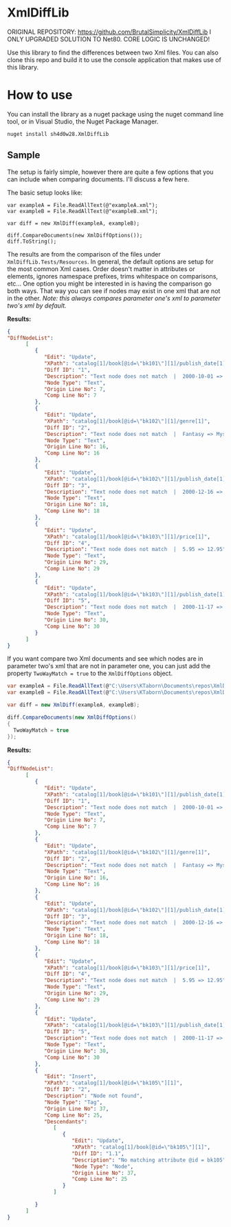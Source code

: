 # XmlDiffLib

ORIGINAL REPOSITORY: https://github.com/BrutalSimplicity/XmlDiffLib
I ONLY UPGRADED SOLUTION TO Net80. CORE LOGIC IS UNCHANGED!

Use this library to find the differences between two Xml files. You can also clone this repo and build it to use the console application that makes use of this library.

# How to use

You can install the library as a nuget package using the nuget command line tool, or in Visual Studio, the Nuget Package Manager.

```
nuget install sh4d0w28.XmlDiffLib
```

## Sample

The setup is fairly simple, however there are quite a few options that you can include when comparing documents. I'll discuss a few here.

The basic setup looks like:

```
var exampleA = File.ReadAllText(@"exampleA.xml");
var exampleB = File.ReadAllText(@"exampleB.xml");

var diff = new XmlDiff(exampleA, exampleB);

diff.CompareDocuments(new XmlDiffOptions());
diff.ToString();
```

The results are from the comparison of the files under `XmlDiffLib.Tests/Resources`. In general, the default options are setup for the most common Xml cases. Order doesn't matter in attributes or elements, ignores namespace prefixes, trims whitespace on comparisons, etc... One option you might be interested in is having the comparison go both ways. That way you can see if nodes may exist in one xml that are not in the other. *Note: this always compares parameter one's xml to parameter two's xml by default.*

**Results:**

```json
{
"DiffNodeList": 
      [
         {
            "Edit": "Update",
            "XPath": "catalog[1]/book[@id=\"bk101\"][1]/publish_date[1]",
            "Diff ID": "1",
            "Description": "Text node does not match  |  2000-10-01 => 2015-10-12",
            "Node Type": "Text",
            "Origin Line No": 7,
            "Comp Line No": 7
         },
         {
            "Edit": "Update",
            "XPath": "catalog[1]/book[@id=\"bk102\"][1]/genre[1]",
            "Diff ID": "2",
            "Description": "Text node does not match  |  Fantasy => Mystery",
            "Node Type": "Text",
            "Origin Line No": 16,
            "Comp Line No": 16
         },
         {
            "Edit": "Update",
            "XPath": "catalog[1]/book[@id=\"bk102\"][1]/publish_date[1]",
            "Diff ID": "3",
            "Description": "Text node does not match  |  2000-12-16 => 2016-02-16",
            "Node Type": "Text",
            "Origin Line No": 18,
            "Comp Line No": 18
         },
         {
            "Edit": "Update",
            "XPath": "catalog[1]/book[@id=\"bk103\"][1]/price[1]",
            "Diff ID": "4",
            "Description": "Text node does not match  |  5.95 => 12.95",
            "Node Type": "Text",
            "Origin Line No": 29,
            "Comp Line No": 29
         },
         {
            "Edit": "Update",
            "XPath": "catalog[1]/book[@id=\"bk103\"][1]/publish_date[1]",
            "Diff ID": "5",
            "Description": "Text node does not match  |  2000-11-17 => 2016-08-17",
            "Node Type": "Text",
            "Origin Line No": 30,
            "Comp Line No": 30
         }
      ]
}
```

If you want compare two Xml documents and see which nodes are in parameter two's xml that are not in parameter one, you can just add the property `TwoWayMatch = true` to the `XmlDiffOptions` object.

```csharp
var exampleA = File.ReadAllText(@"C:\Users\KTaborn\Documents\repos\XmlDiffLib\XmlDiffLib.Tests\Resources\exampleA.xml");
var exampleB = File.ReadAllText(@"C:\Users\KTaborn\Documents\repos\XmlDiffLib\XmlDiffLib.Tests\Resources\exampleB.xml");

var diff = new XmlDiff(exampleA, exampleB);

diff.CompareDocuments(new XmlDiffOptions()
{
  TwoWayMatch = true
});

```

**Results:**

```json
{
"DiffNodeList": 
      [
         {
            "Edit": "Update",
            "XPath": "catalog[1]/book[@id=\"bk101\"][1]/publish_date[1]",
            "Diff ID": "1",
            "Description": "Text node does not match  |  2000-10-01 => 2015-10-12",
            "Node Type": "Text",
            "Origin Line No": 7,
            "Comp Line No": 7
         },
         {
            "Edit": "Update",
            "XPath": "catalog[1]/book[@id=\"bk102\"][1]/genre[1]",
            "Diff ID": "2",
            "Description": "Text node does not match  |  Fantasy => Mystery",
            "Node Type": "Text",
            "Origin Line No": 16,
            "Comp Line No": 16
         },
         {
            "Edit": "Update",
            "XPath": "catalog[1]/book[@id=\"bk102\"][1]/publish_date[1]",
            "Diff ID": "3",
            "Description": "Text node does not match  |  2000-12-16 => 2016-02-16",
            "Node Type": "Text",
            "Origin Line No": 18,
            "Comp Line No": 18
         },
         {
            "Edit": "Update",
            "XPath": "catalog[1]/book[@id=\"bk103\"][1]/price[1]",
            "Diff ID": "4",
            "Description": "Text node does not match  |  5.95 => 12.95",
            "Node Type": "Text",
            "Origin Line No": 29,
            "Comp Line No": 29
         },
         {
            "Edit": "Update",
            "XPath": "catalog[1]/book[@id=\"bk103\"][1]/publish_date[1]",
            "Diff ID": "5",
            "Description": "Text node does not match  |  2000-11-17 => 2016-08-17",
            "Node Type": "Text",
            "Origin Line No": 30,
            "Comp Line No": 30
         },
         {
            "Edit": "Insert",
            "XPath": "catalog[1]/book[@id=\"bk105\"][1]",
            "Diff ID": "2",
            "Description": "Node not found",
            "Node Type": "Tag",
            "Origin Line No": 37,
            "Comp Line No": 25,
            "Descendants": 
               [
                  {
                     "Edit": "Update",
                     "XPath": "catalog[1]/book[@id=\"bk105\"][1]",
                     "Diff ID": "1.1",
                     "Description": "No matching attribute @id = bk105",
                     "Node Type": "Node",
                     "Origin Line No": 37,
                     "Comp Line No": 25
                  }
               ]

         }
      ]
}
```
